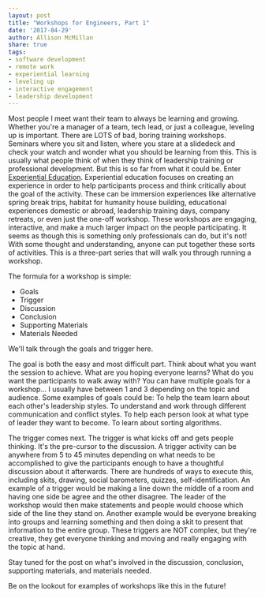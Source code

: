 ```yaml
---
layout: post
title: "Workshops for Engineers, Part 1"
date: '2017-04-29'
author: Allison McMillan
share: true
tags:
- software development
- remote work
- experiential learning
- leveling up
- interactive engagement
- leadership development
---
```


Most people I meet want their team to always be learning and growing. Whether you're a manager of a team, tech lead, or just a colleague, leveling up is important. There are LOTS of bad, boring training workshops. Seminars where you sit and listen, where you stare at a slidedeck and check your watch and wonder what you should be learning from this. This is usually what people think of when they think of leadership training or professional development. But this is so far from what it could be. Enter [Experiential Education](https://en.wikipedia.org/wiki/Experiential_education). Experiential education focuses on creating an experience in order to help participants process and think critically about the goal of the activity. These can be immersion experiences like alternative spring break trips, habitat for humanity house building, educational experiences domestic or abroad, leadership training days, company retreats, or even just the one-off workshop. These workshops are engaging, interactive, and make a much larger impact on the people participating. It seems as though this is something only professionals can do, but it's not! With some thought and understanding, anyone can put together these sorts of activities. This is a three-part series that will walk you through running a workshop.

The formula for a workshop is simple:

* Goals
* Trigger
* Discussion
* Conclusion
* Supporting Materials
* Materials Needed

We'll talk through the goals and trigger here.

The goal is both the easy and most difficult part. Think about what you want the session to achieve. What are you hoping everyone learns? What do you want the participants to walk away with? You can have multiple goals for a workshop... I usually have between 1 and 3 depending on the topic and audience. Some examples of goals could be: To help the team learn about each other's leadership styles. To understand and work through different communication and conflict styles. To help each person look at what type of leader they want to become. To learn about sorting algorithms.

The trigger comes next. The trigger is what kicks off and gets people thinking. It's the pre-cursor to the discussion. A trigger activity can be anywhere from 5 to 45 minutes depending on what needs to be accomplished to give the participants enough to have a thoughtful discussion about it afterwards. There are hundreds of ways to execute this, including skits, drawing, social barometers, quizzes, self-identification. An example of a trigger would be making a line down the middle of a room and having one side be agree and the other disagree. The leader of the workshop would then make statements and people would choose which side of the line they stand on. Another example would be everyone breaking into groups and learning something and then doing a skit to present that information to the entire group. These triggers are NOT complex, but they're creative, they get everyone thinking and moving and really engaging with the topic at hand.

Stay tuned for the post on what's involved in the discussion, conclusion, supporting materials, and materials needed.

Be on the lookout for examples of workshops like this in the future!
